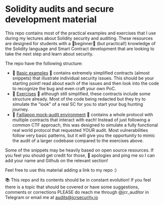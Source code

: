 # Solidity audits and secure development material

This repo contains most of the practical examples and exercises that I use during my lectures about Solidity security and auditing. These resources are designed for students with a :seedling:beginner:seedling: (but practical!) knowledge of the Solidity language and Smart Contract development that are looking to take the next step and learn about security.

The repo have the following structure:

- :bug: [Basic examples](/examples) :bug: contains extremely simplified contracts (almost snippets) that illustrate individual security issues. This should be your starting point! read about each of the issues and then look into the code to recognize the bug and even craft your own PoC.
- :hatching_chick: [Exercises](/exercises) :hatching_chick: although still simplified, these contracts include some structure already. Most of the code being redacted but they try to simulate the "look" of a real SC for you to start your bug hunting journey.
- :muscle: [Faillapop mock-audit environment](/faillapop) :muscle: contains a whole protocol with multiple contracts that interact with each! Instead of just following a common CTF approach, this was designed to simulate a fully functional real world protocol that requested YOUR audit. Most vulnerabilities follow very basic patterns, but it will give you the opportunity to mimic the audit of a larger codebase compared to the exercises above. 


Some of the snippets may be heavily based on open source resources. If you feel you should get credit for those, :bow: apologies and ping me so I can add your name and Github on the relevant section!


Feel free to use this material adding a link to my repo :)


:books: This repo and its contents should be in constant evolution! If you feel there is a topic that should be covered or have some suggestions, comments or corrections PLEASE do reach me through @jcr_auditor in Telegram or email me at audits@jcrsecurity.io

